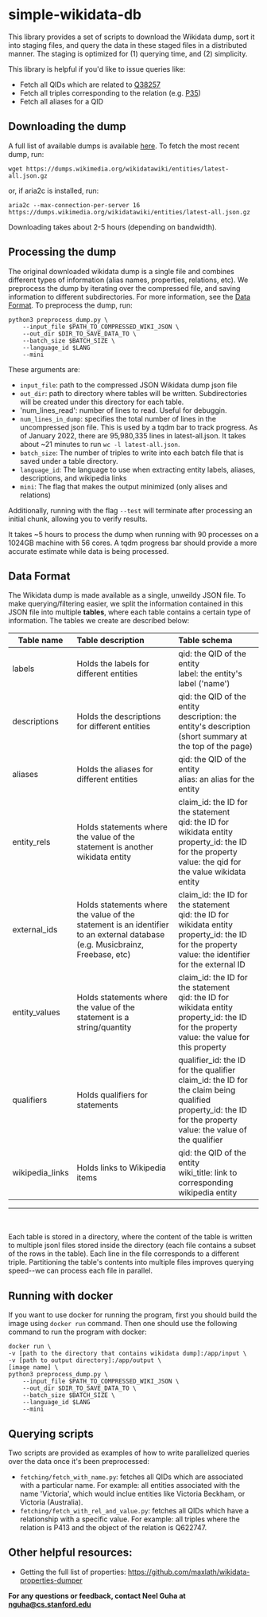 # simple-wikidata-db

This library provides a set of scripts to download the Wikidata dump, sort it into staging files, and query the data in these staged files in a distributed manner. The staging is optimized for (1) querying time, and (2) simplicity. 

This library is helpful if you'd like to issue queries like: 

- Fetch all QIDs which are related to [Q38257](https://www.wikidata.org/wiki/Q38257)
- Fetch all triples corresponding to the relation (e.g. [P35](https://www.wikidata.org/wiki/Property:P35))
- Fetch all aliases for a QID


## Downloading the dump 

A full list of available dumps is available [here](https://dumps.wikimedia.org/wikidatawiki/entities/). To fetch the most recent dump, run: 
```
wget https://dumps.wikimedia.org/wikidatawiki/entities/latest-all.json.gz
``` 
or, if aria2c is installed, run: 
```
aria2c --max-connection-per-server 16 https://dumps.wikimedia.org/wikidatawiki/entities/latest-all.json.gz
```

Downloading takes about 2-5 hours (depending on bandwidth).

## Processing the dump 
The original downloaded wikidata dump is a single file and combines different types of information (alias names, properties, relations, etc). We preprocess the dump by iterating over the compressed file, and saving information to different subdirectories. For more information, see the [Data Format](#data-format). To preprocess the dump, run: 

```
python3 preprocess_dump.py \ 
    --input_file $PATH_TO_COMPRESSED_WIKI_JSON \
    --out_dir $DIR_TO_SAVE_DATA_TO \
    --batch_size $BATCH_SIZE \
    --language_id $LANG
    --mini
```

These arguments are: 
- `input_file`: path to the compressed JSON Wikidata dump json file 
- `out_dir`: path to directory where tables will be written. Subdirectories will be created under this directory for each table. 
- 'num_lines_read': number of lines to read. Useful for debuggin.
- `num_lines_in_dump`: specifies the total number of lines in the uncompressed json file. This is used by a tqdm bar to track progress. As of January 2022, there are 95,980,335 lines in latest-all.json. It takes about ~21 minutes to run `wc -l latest-all.json`. 
- `batch_size`: The number of triples to write into each batch file that is saved under a table directory. 
- `language_id`: The language to use when extracting entity labels, aliases, descriptions, and wikipedia links
-  `mini`: The flag that makes the output minimized (only alises and relations)

Additionally, running with the flag `--test` will terminate after processing an initial chunk, allowing you to verify results. 


It takes ~5 hours to process the dump when running with 90 processes on a 1024GB machine with 56 cores. A tqdm progress bar should provide a more accurate estimate while data is being processed.  

## Data Format 
The Wikidata dump is made available as a single, unweildy JSON file. To make querying/filtering easier, we split the information contained in this JSON file into multiple **tables**, where each table contains a certain type of information. The tables we create are described below: 

| Table name    | Table description   | Table schema|
| --------------- |:--------------------| :-----|
| labels          | Holds the labels for different entities | qid: the QID of the entity <br> label: the entity's label ('name') |
| descriptions    | Holds the descriptions for different entities | qid: the QID of the entity <br> description: the entity's description (short summary at the top of the page) |
| aliases         | Holds the aliases for different entities  | qid: the QID of the entity <br> alias: an alias for the entity |
| entity_rels     | Holds statements where the value of the statement is another wikidata entity | claim_id: the ID for the statement <br> qid: the ID for wikidata entity <br> property_id: the ID for the property <br> value: the qid for the value wikidata entity |
| external_ids    | Holds statements where the value of the statement is an identifier to an external database (e.g. Musicbrainz, Freebase, etc) | claim_id: the ID for the statement <br> qid: the ID for wikidata entity <br> property_id: the ID for the property <br> value: the identifier for the external ID |
| entity_values   | Holds statements where the value of the statement is a string/quantity | claim_id: the ID for the statement <br> qid: the ID for wikidata entity <br> property_id: the ID for the property <br> value: the value for this property |
| qualifiers      | Holds qualifiers for statements |  qualifier_id: the ID for the qualifier <br> claim_id: the ID for the claim being qualified <br> property_id: the ID for the property <br> value: the value of the qualifier |
| wikipedia_links | Holds links to Wikipedia items | qid: the QID of the entity <br> wiki_title: link to corresponding wikipedia entity  |
----

<br><br>
Each table is stored in a directory, where the content of the table is written to multiple jsonl files stored inside the directory (each file contains a subset of the rows in the table). Each line in the file corresponds to a different triple. Partitioning the table's contents into multiple files improves querying speed--we can process each file in parallel. 

## Running with docker 

If you want to use docker for running the program, first you should build the image using `docker run` command. Then one should use the following command to run the program with docker:

```
docker run \
-v [path to the directory that contains wikidata dump]:/app/input \
-v [path to output directory]:/app/output \
[image name] \
python3 preprocess_dump.py \ 
    --input_file $PATH_TO_COMPRESSED_WIKI_JSON \
    --out_dir $DIR_TO_SAVE_DATA_TO \
    --batch_size $BATCH_SIZE \
    --language_id $LANG
    --mini
```

## Querying scripts 
Two scripts are provided as examples of how to write parallelized queries over the data once it's been preprocessed: 

- `fetching/fetch_with_name.py`: fetches all QIDs which are associated with a particular name. For example: all entities associated with the name 'Victoria', which would inclue entities like Victoria Beckham, or Victoria (Australia).
- `fetching/fetch_with_rel_and_value.py`: fetches all QIDs which have a relationship with a specific value. For example: all triples where the relation is P413 and the object of the relation is Q622747.

## Other helpful resources: 

- Getting the full list of properties: <https://github.com/maxlath/wikidata-properties-dumper>


**For any questions or feedback, contact Neel Guha at nguha@cs.stanford.edu**





